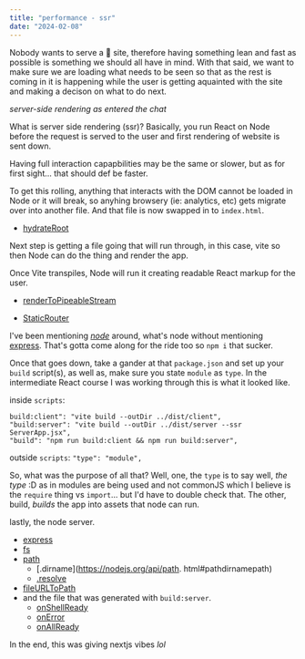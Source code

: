 ```yaml
---
title: "performance - ssr"
date: "2024-02-08"
---
```


Nobody wants to serve a 💩 site, therefore having something lean and fast as possible is something we should all have in mind. With that said, we want to make sure we are loading what needs to be seen so that as the rest is coming in it is happening while the user is getting aquainted with the site and making a decison on what to do next.

_server-side rendering as entered the chat_

What is server side rendering (ssr)?
Basically, you run React on Node before the request is served to the user and first rendering of website is sent down.

Having full interaction capapbilities may be the same or slower, but as for first sight... that should def be faster.

To get this rolling, anything that interacts with the DOM cannot be loaded in Node or it will break, so anyhing browsery (ie: analytics, etc) gets migrate over into another file. And that file is now swapped in to `index.html`.

- [hydrateRoot](https://react.dev/reference/react-dom/client/hydrateRoot)

Next step is getting a file going that will run through, in this case, vite so then Node can do the thing and render the app.

Once Vite transpiles, Node will run it creating readable React markup for the user.

- [renderToPipeableStream](https://react.dev/reference/react-dom/server/renderToPipeableStream)

- [StaticRouter](https://reactrouter.com/en/main/router-components/static-router)

I've been mentioning _[node](https://nodejs.org/en)_ around, what's node without mentioning [express](https://expressjs.com/). That's gotta come along for the ride too so `npm i` that sucker.

Once that goes down, take a gander at that `package.json` and set up your `build` script(s), as well as, make sure you state `module` as `type`. In the intermediate React course I was working through this is what it looked like.

inside `scripts`:
```
build:client": "vite build --outDir ../dist/client",
"build:server": "vite build --outDir ../dist/server --ssr ServerApp.jsx",
"build": "npm run build:client && npm run build:server",
```

outside `scripts`:
`"type": "module",`

So, what was the purpose of all that? Well, one, the `type` is to say well, _the type_ :D as in modules are being used and not commonJS which I believe is the `require` thing vs `import`... but I'd have to double check that. The other, build, _builds_ the app into assets that node can run.

lastly, the node server. 
- [express]((https://expressjs.com/))
- [fs](https://nodejs.org/api/fs.html#fsreadfilesyncpath-options)
- [path](https://nodejs.org/api/path.html#path)
    - [.dirname](https://nodejs.org/api/path.
    html#pathdirnamepath)
    - [.resolve](https://nodejs.org/api/path.html#pathresolvepaths)
- [fileURLToPath](https://nodejs.org/api/path.html#pathresolvepaths)
- and the file that was generated with `build:server`.
    - [onShellReady](https://react.dev/reference/react-dom/server/renderToPipeableStream#rendering-a-react-tree-as-html-to-a-nodejs-stream)
    - [onError](https://react.dev/reference/react-dom/server/renderToPipeableStream#logging-crashes-on-the-server)
    - [onAllReady](https://react.dev/reference/react-dom/server/renderToPipeableStream#waiting-for-all-content-to-load-for-crawlers-and-static-generation)

In the end, this was giving nextjs vibes _lol_
